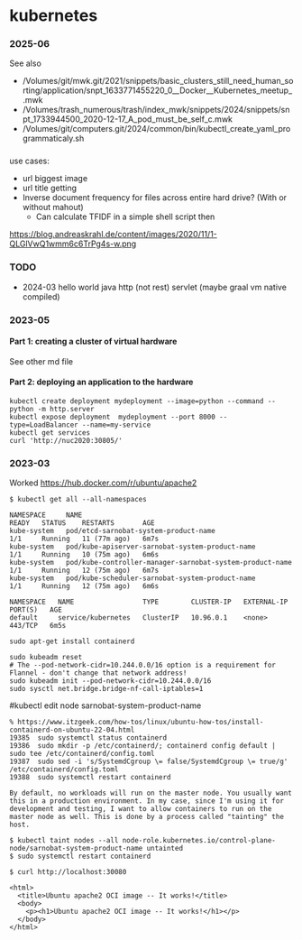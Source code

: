 # kubernetes


### 2025-06
See also
* /Volumes/git/mwk.git/2021/snippets/basic_clusters_still_need_human_sorting/application/snpt_1633771455220_0__Docker__Kubernetes_meetup_.mwk
* /Volumes/trash_numerous/trash/index_mwk/snippets/2024/snippets/snpt_1733944500_2020-12-17_A_pod_must_be_self_c.mwk
* /Volumes/git/computers.git/2024/common/bin/kubectl_create_yaml_programmaticaly.sh


### 
use cases: 
* url biggest image
* url title getting
* Inverse document frequency for files across entire hard drive? (With or without mahout)
    * Can calculate TFIDF in a simple shell script then 

https://blog.andreaskrahl.de/content/images/2020/11/1-QLGlVwQ1wmm6c6TrPg4s-w.png

### TODO
* 2024-03 hello world java http (not rest) servlet (maybe graal vm native compiled)

### 2023-05

#### Part 1: creating a cluster of virtual hardware
See other md file

#### Part 2: deploying an application to the hardware
```
kubectl create deployment mydeployment --image=python --command -- python -m http.server
kubectl expose deployment  mydeployment --port 8000 --type=LoadBalancer --name=my-service
kubectl get services
curl 'http://nuc2020:30805/'
```
### 2023-03
Worked
https://hub.docker.com/r/ubuntu/apache2

	$ kubectl get all --all-namespaces

	NAMESPACE     NAME                                                       READY   STATUS    RESTARTS       AGE
	kube-system   pod/etcd-sarnobat-system-product-name                      1/1     Running   11 (77m ago)   6m7s
	kube-system   pod/kube-apiserver-sarnobat-system-product-name            1/1     Running   10 (75m ago)   6m6s
	kube-system   pod/kube-controller-manager-sarnobat-system-product-name   1/1     Running   12 (75m ago)   6m7s
	kube-system   pod/kube-scheduler-sarnobat-system-product-name            1/1     Running   12 (75m ago)   6m6s

	NAMESPACE   NAME                 TYPE        CLUSTER-IP   EXTERNAL-IP   PORT(S)   AGE
	default     service/kubernetes   ClusterIP   10.96.0.1    <none>        443/TCP   6m5s

	sudo apt-get install containerd

	sudo kubeadm reset
	# The --pod-network-cidr=10.244.0.0/16 option is a requirement for Flannel - don't change that network address!
	sudo kubeadm init --pod-network-cidr=10.244.0.0/16
	sudo sysctl net.bridge.bridge-nf-call-iptables=1
#kubectl edit node sarnobat-system-product-name

	% https://www.itzgeek.com/how-tos/linux/ubuntu-how-tos/install-containerd-on-ubuntu-22-04.html	
	19385  sudo systemctl status containerd
	19386  sudo mkdir -p /etc/containerd/; containerd config default | sudo tee /etc/containerd/config.toml
	19387  sudo sed -i 's/SystemdCgroup \= false/SystemdCgroup \= true/g' /etc/containerd/config.toml
	19388  sudo systemctl restart containerd

	By default, no workloads will run on the master node. You usually want this in a production environment. In my case, since I'm using it for development and testing, I want to allow containers to run on the master node as well. This is done by a process called "tainting" the host.	

	$ kubectl taint nodes --all node-role.kubernetes.io/control-plane-
	node/sarnobat-system-product-name untainted
	$ sudo systemctl restart containerd

	$ curl http://localhost:30080

	<html>
	  <title>Ubuntu apache2 OCI image -- It works!</title>
	  <body>
		<p><h1>Ubuntu apache2 OCI image -- It works!</h1></p>
	  </body>
	</html>
	
